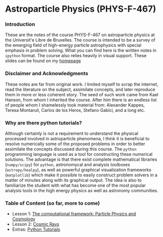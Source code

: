 # Astroparticle Physics (PHYS-F-467)

### Introduction

These are the notes of the course PHYS-F-467 on astroparticle physics at the Universit\'e Libre de Bruxelles.
The course is intended to be a survey of the emerging field of high-energy particle astrophysics with special emphasis in problem solving. What you can find here is the written notes in ```ipython``` format. The course also relies heavily in visual support. These slides can be found on my [homepage](http://iihe.ac.be/~aguilar)

### Disclaimer and Acknowledgments

These notes are far from original work. I limited myself to scrap the internet, read the literature on the subject, assimilate concepts, and later reproduce them in more or less coherent story. The seed of such work came from Kael Hanson, from whom I inherited the course. After him there is an endless list of people whom I shamelessly took material from: Alexander Kappes, Teresa Montaruli, Carlos de los Heros, Stefano Gabici, and a long etc.

### Why are there python tutorials?

Although certainly is not a requirement to understand the physical processed involved in astroparticle phenomena, I think it is beneficial to resolve numerically some of the proposed problems in order to better assimilate the concepts discussed during this course. The ```python``` programming language is used as a tool for constructing these numerical solutions. The advantage is that there exist complete mathematical libraries (```numpy/scipy```) for ```python```, astronomycal and analysis toolboxes (```astropy/healpy```), as well as powerful graphical visualization frameworks (```matplotlib```) which make it possible to easily construct problem solvers in a matter of minutes along with its graphical output. The idea is also to familiarize the student with what has become one of the most popular analysis tools in the high energy physics as well as astronomy communities.

### Table of Content (so far, more to come)

* Lesson 1: [The computational framework: Particle Physics and Cosmology](https://github.com/zemrude/PHYS-F-467/blob/master/PA2.ipynb)
* Lesson 2: [Cosmic Rays](https://github.com/zemrude/PHYS-F-467/blob/master/PA3.ipynb)
* Extras: [Python Tutorials](https://github.com/zemrude/PHYS-F-467/blob/master/tutorials-python.ipynb)
